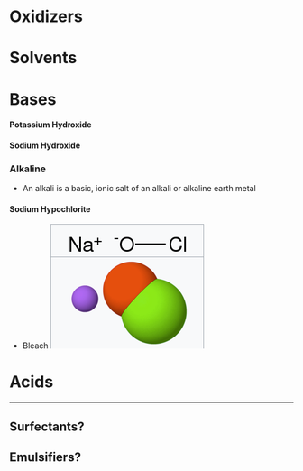 # Oxidizers

# Solvents

# Bases
#### Potassium Hydroxide
#### Sodium Hydroxide
### Alkaline
- An alkali is a basic, ionic salt of an alkali or alkaline earth metal
#### Sodium Hypochlorite
- Bleach
![Sodium Hypochlorite](NaOCl.png)
# Acids

---
## Surfectants?

## Emulsifiers?

